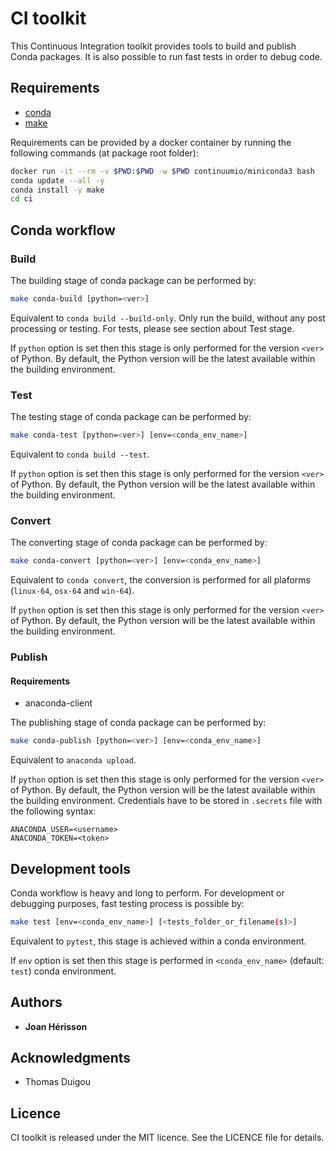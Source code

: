 # CI toolkit

This Continuous Integration toolkit provides tools to build and publish Conda packages. It is also possible to run fast tests in order to debug code.

## Requirements
* [conda](https://docs.conda.io)
* [make](https://www.gnu.org/software/make)

Requirements can be provided by a docker container by running the following commands (at package root folder):
```bash
docker run -it --rm -v $PWD:$PWD -w $PWD continuumio/miniconda3 bash
conda update --all -y
conda install -y make
cd ci
```

## Conda workflow

### Build
The building stage of conda package can be performed by:
```bash
make conda-build [python=<ver>]
```
Equivalent to `conda build --build-only`. Only run the build, without  any  post  processing  or  testing. For tests, please see section about Test stage.

If `python` option is set then this stage is only performed for the version `<ver>` of Python. By default, the Python version will be the latest available within the building environment.

### Test
The testing stage of conda package can be performed by:
```bash
make conda-test [python=<ver>] [env=<conda_env_name>]
```
Equivalent to `conda build --test`.

If `python` option is set then this stage is only performed for the version `<ver>` of Python. By default, the Python version will be the latest available within the building environment.

### Convert
The converting stage of conda package can be performed by:
```bash
make conda-convert [python=<ver>] [env=<conda_env_name>]
```
Equivalent to `conda convert`, the conversion is performed for all plaforms (`linux-64`, `osx-64` and `win-64`).

If `python` option is set then this stage is only performed for the version `<ver>` of Python. By default, the Python version will be the latest available within the building environment.

### Publish

#### Requirements
* anaconda-client

The publishing stage of conda package can be performed by:
```bash
make conda-publish [python=<ver>] [env=<conda_env_name>]
```
Equivalent to `anaconda upload`.

If `python` option is set then this stage is only performed for the version `<ver>` of Python. By default, the Python version will be the latest available within the building environment.
Credentials have to be stored in `.secrets` file with the following syntax:
```
ANACONDA_USER=<username>
ANACONDA_TOKEN=<token>
```

## Development tools
Conda workflow is heavy and long to perform. For development or debugging purposes, fast testing process is possible by:
```bash
make test [env=<conda_env_name>] [<tests_folder_or_filename(s)>]
```
Equivalent to `pytest`, this stage is achieved within a conda environment.

If `env` option is set then this stage is performed in `<conda_env_name>` (default: `test`) conda environment.


## Authors

* **Joan Hérisson**

## Acknowledgments

* Thomas Duigou


## Licence
CI toolkit is released under the MIT licence. See the LICENCE file for details.
